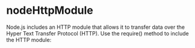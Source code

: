 # nodeHttpModule
Node.js includes an HTTP module that allows it to transfer data over the Hyper Text Transfer Protocol (HTTP).  Use the require() method to include the HTTP module:
